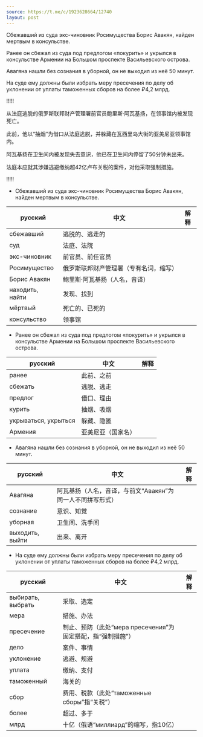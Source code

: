 ```yaml
---
source: https://t.me/c/1923628664/12740
layout: post
---
```


Сбежавший из суда экс-чиновник Росимущества Борис Авакян, найден мертвым в консульстве. 

Ранее он сбежал из суда под предлогом «покурить» и укрылся в консульстве Армении на Большом проспекте Васильевского острова. 

Авагяна нашли без сознания в уборной, он не выходил из неё 50 минут.

На суде ему должны были избрать меру пресечения по делу об уклонении от уплаты таможенных сборов на более ₽4,2 млрд.




!!!!!

从法庭逃脱的俄罗斯联邦财产管理署前官员鲍里斯·阿瓦基扬，在领事馆内被发现死亡。

此前，他以“抽烟”为借口从法庭逃脱，并躲藏在瓦西里岛大街的亚美尼亚领事馆内。

阿瓦基扬在卫生间内被发现失去意识，他已在卫生间内停留了50分钟未出来。

法庭本应就其涉嫌逃避缴纳超42亿卢布关税的案件，对他采取强制措施。

!!!!!


- Сбежавший из суда экс-чиновник Росимущества Борис Авакян, найден мертвым в консульстве.

| русский | 中文 | 解释
| ---|---|---
| сбежавший | 逃脱的、逃走的 |
| суд | 法庭、法院 |
| экс-чиновник | 前官员、前任官员 |
| Росимущество | 俄罗斯联邦财产管理署（专有名词，缩写） |
| Борис Авакян | 鲍里斯·阿瓦基扬（人名，音译） |
| находить, найти | 发现、找到 |
| мёртвый | 死亡的、已死的 |
| консульство | 领事馆 |


- Ранее он сбежал из суда под предлогом «покурить» и укрылся в консульстве Армении на Большом проспекте Васильевского острова.

| русский | 中文 | 解释
| ---|---|---
| ранее | 此前、之前 |
| сбежать | 逃脱、逃走 |
| предлог | 借口、理由 |
| курить | 抽烟、吸烟 |
| укрываться, укрыться | 躲藏、隐匿 |
| Армения | 亚美尼亚（国家名） |

- Авагяна нашли без сознания в уборной, он не выходил из неё 50 минут.

| русский | 中文 | 解释
| ---|---|---
| Авагяна | 阿瓦基扬（人名，音译，与前文“Авакян”为同一人不同拼写形式） |
| сознание | 意识、知觉 |
| уборная | 卫生间、洗手间 |
| выходить, выйти | 出来、离开 |


- На суде ему должны были избрать меру пресечения по делу об уклонении от уплаты таможенных сборов на более ₽4,2 млрд.

| русский | 中文 | 解释
| ---|---|---
| выбирать, выбрать | 采取、选定 |
| мера | 措施、办法 |
| пресечение | 制止、预防（此处“мера пресечения”为固定搭配，指“强制措施”） |
| дело | 案件、事情 |
| уклонение | 逃避、规避 |
| уплата | 缴纳、支付 |
| таможенный | 海关的 |
| сбор | 费用、税款（此处“таможенные сборы”指“关税”） |
| более | 超过、多于 |
| млрд | 十亿（俄语“миллиард”的缩写，指10亿） |